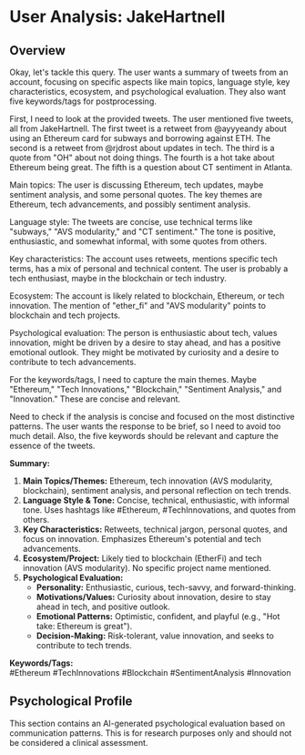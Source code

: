 # User Analysis: JakeHartnell

## Overview

<think>
Okay, let's tackle this query. The user wants a summary of tweets from an account, focusing on specific aspects like main topics, language style, key characteristics, ecosystem, and psychological evaluation. They also want five keywords/tags for postprocessing.

First, I need to look at the provided tweets. The user mentioned five tweets, all from JakeHartnell. The first tweet is a retweet from @ayyyeandy about using an Ethereum card for subways and borrowing against ETH. The second is a retweet from @rjdrost about updates in tech. The third is a quote from "OH" about not doing things. The fourth is a hot take about Ethereum being great. The fifth is a question about CT sentiment in Atlanta.

Main topics: The user is discussing Ethereum, tech updates, maybe sentiment analysis, and some personal quotes. The key themes are Ethereum, tech advancements, and possibly sentiment analysis.

Language style: The tweets are concise, use technical terms like "subways," "AVS modularity," and "CT sentiment." The tone is positive, enthusiastic, and somewhat informal, with some quotes from others.

Key characteristics: The account uses retweets, mentions specific tech terms, has a mix of personal and technical content. The user is probably a tech enthusiast, maybe in the blockchain or tech industry.

Ecosystem: The account is likely related to blockchain, Ethereum, or tech innovation. The mention of "ether_fi" and "AVS modularity" points to blockchain and tech projects.

Psychological evaluation: The person is enthusiastic about tech, values innovation, might be driven by a desire to stay ahead, and has a positive emotional outlook. They might be motivated by curiosity and a desire to contribute to tech advancements.

For the keywords/tags, I need to capture the main themes. Maybe "Ethereum," "Tech Innovations," "Blockchain," "Sentiment Analysis," and "Innovation." These are concise and relevant.

Need to check if the analysis is concise and focused on the most distinctive patterns. The user wants the response to be brief, so I need to avoid too much detail. Also, the five keywords should be relevant and capture the essence of the tweets.
</think>

**Summary:**  
1. **Main Topics/Themes:** Ethereum, tech innovation (AVS modularity, blockchain), sentiment analysis, and personal reflection on tech trends.  
2. **Language Style & Tone:** Concise, technical, enthusiastic, with informal tone. Uses hashtags like #Ethereum, #TechInnovations, and quotes from others.  
3. **Key Characteristics:** Retweets, technical jargon, personal quotes, and focus on innovation. Emphasizes Ethereum's potential and tech advancements.  
4. **Ecosystem/Project:** Likely tied to blockchain (EtherFi) and tech innovation (AVS modularity). No specific project name mentioned.  
5. **Psychological Evaluation:**  
   - **Personality:** Enthusiastic, curious, tech-savvy, and forward-thinking.  
   - **Motivations/Values:** Curiosity about innovation, desire to stay ahead in tech, and positive outlook.  
   - **Emotional Patterns:** Optimistic, confident, and playful (e.g., "Hot take: Ethereum is great").  
   - **Decision-Making:** Risk-tolerant, value innovation, and seeks to contribute to tech trends.  

**Keywords/Tags:**  
#Ethereum #TechInnovations #Blockchain #SentimentAnalysis #Innovation

## Psychological Profile

This section contains an AI-generated psychological evaluation based on communication patterns. This is for research purposes only and should not be considered a clinical assessment.
